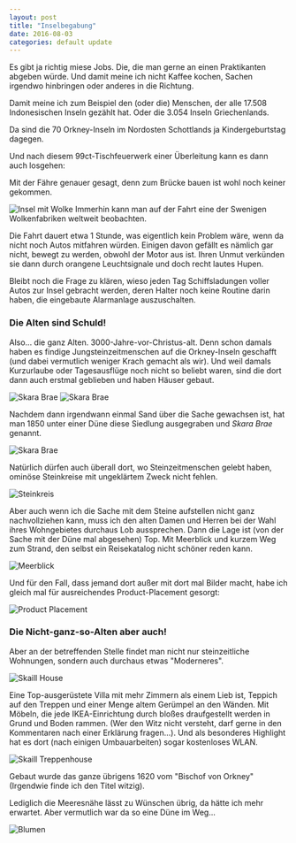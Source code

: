 ```yaml
---
layout: post
title: "Inselbegabung"
date: 2016-08-03
categories: default update
---
```


Es gibt ja richtig miese Jobs. Die, die man gerne an einen Praktikanten abgeben würde.
Und damit meine ich nicht Kaffee kochen, Sachen irgendwo hinbringen oder anderes in die Richtung.

Damit meine ich zum Beispiel den (oder die) Menschen, der alle 17.508 Indonesischen Inseln gezählt hat. Oder die 3.054 Inseln Griechenlands.

Da sind die 70 Orkney-Inseln im Nordosten Schottlands ja Kindergeburtstag dagegen.

Und nach diesem 99ct-Tischfeuerwerk einer Überleitung kann es dann auch losgehen:

Mit der Fähre genauer gesagt, denn zum Brücke bauen ist wohl noch keiner gekommen.

![Insel mit Wolke](/assets/20160803/_DSC1426.jpg)
Immerhin kann man auf der Fahrt eine der Swenigen Wolkenfabriken weltweit beobachten.

Die Fahrt dauert etwa 1 Stunde, was eigentlich kein Problem wäre, wenn da nicht noch Autos mitfahren würden. Einigen davon gefällt es nämlich gar nicht, bewegt zu werden, obwohl der Motor aus ist. Ihren Unmut verkünden sie dann durch orangene Leuchtsignale und doch recht lautes Hupen.

Bleibt noch die Frage zu klären, wieso jeden Tag Schiffsladungen voller Autos zur Insel gebracht werden, deren Halter noch keine Routine darin haben, die eingebaute Alarmanlage auszuschalten.


### Die Alten sind Schuld!

Also... die ganz Alten. 3000-Jahre-vor-Christus-alt. Denn schon damals haben es findige Jungsteinzeitmenschen auf die Orkney-Inseln geschafft (und dabei vermutlich weniger Krach gemacht als wir).
Und weil damals Kurzurlaube oder Tagesausflüge noch nicht so beliebt waren, sind die dort dann auch erstmal geblieben und haben Häuser gebaut.

![Skara Brae](/assets/20160803/_DSC1471.jpg)
![Skara Brae](/assets/20160803/_DSC1478.jpg)

Nachdem dann irgendwann einmal Sand über die Sache gewachsen ist, hat man 1850 unter einer Düne diese Siedlung ausgegraben und _Skara Brae_ genannt.

![Skara Brae](/assets/20160803/_DSC1477.jpg)



Natürlich dürfen auch überall dort, wo Steinzeitmenschen gelebt haben, ominöse Steinkreise mit ungeklärtem Zweck nicht fehlen.

![Steinkreis](/assets/20160803/_DSC1445.jpg)

Aber auch wenn ich die Sache mit dem Steine aufstellen nicht ganz nachvollziehen kann, muss ich den alten Damen und Herren bei der Wahl ihres Wohngebietes durchaus Lob aussprechen. Dann die Lage ist (von der Sache mit der Düne mal abgesehen) Top. Mit Meerblick und kurzem Weg zum Strand, den selbst ein Reisekatalog nicht schöner reden kann.

![Meerblick](/assets/20160803/_DSC1482.jpg)

Und für den Fall, dass jemand dort außer mit dort mal Bilder macht, habe ich gleich mal für ausreichendes Product-Placement gesorgt:

![Product Placement](/assets/20160803/_DSC1494.jpg)


### Die Nicht-ganz-so-Alten aber auch!

Aber an der betreffenden Stelle findet man nicht nur steinzeitliche Wohnungen, sondern auch durchaus etwas "Moderneres". 

![Skaill House](/assets/20160803/_DSC1497.jpg)

Eine Top-ausgerüstete Villa mit mehr Zimmern als einem Lieb ist, Teppich auf den Treppen und einer Menge altem Gerümpel an den Wänden. Mit Möbeln, die jede IKEA-Einrichtung durch bloßes draufgestellt werden in Grund und Boden rammen. (Wer den Witz nicht versteht, darf gerne in den Kommentaren nach einer Erklärung fragen...). Und als besonderes Highlight hat es dort (nach einigen Umbauarbeiten) sogar kostenloses WLAN.

![Skaill Treppenhouse](/assets/20160803/_DSC1502.jpg)

Gebaut wurde das ganze übrigens 1620 vom "Bischof von Orkney" (Irgendwie finde ich den Titel witzig).


Lediglich die Meeresnähe lässt zu Wünschen übrig, da hätte ich mehr erwartet. Aber vermutlich war da so eine Düne im Weg...

![Blumen](/assets/20160803/_DSC1499.jpg)
